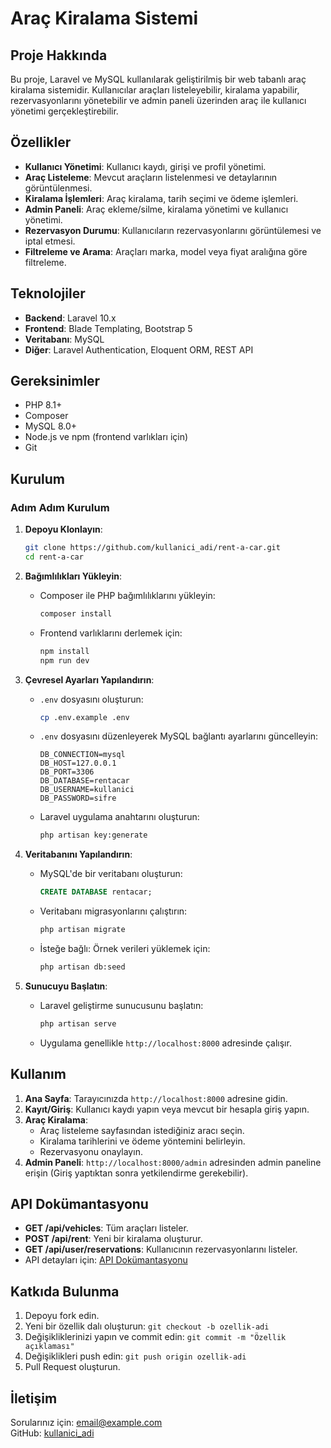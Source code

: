 # Araç Kiralama Sistemi

## Proje Hakkında
Bu proje, Laravel ve MySQL kullanılarak geliştirilmiş bir web tabanlı araç kiralama sistemidir. Kullanıcılar araçları listeleyebilir, kiralama yapabilir, rezervasyonlarını yönetebilir ve admin paneli üzerinden araç ile kullanıcı yönetimi gerçekleştirebilir.

## Özellikler
- **Kullanıcı Yönetimi**: Kullanıcı kaydı, girişi ve profil yönetimi.
- **Araç Listeleme**: Mevcut araçların listelenmesi ve detaylarının görüntülenmesi.
- **Kiralama İşlemleri**: Araç kiralama, tarih seçimi ve ödeme işlemleri.
- **Admin Paneli**: Araç ekleme/silme, kiralama yönetimi ve kullanıcı yönetimi.
- **Rezervasyon Durumu**: Kullanıcıların rezervasyonlarını görüntülemesi ve iptal etmesi.
- **Filtreleme ve Arama**: Araçları marka, model veya fiyat aralığına göre filtreleme.

## Teknolojiler
- **Backend**: Laravel 10.x
- **Frontend**: Blade Templating, Bootstrap 5
- **Veritabanı**: MySQL
- **Diğer**: Laravel Authentication, Eloquent ORM, REST API

## Gereksinimler
- PHP 8.1+
- Composer
- MySQL 8.0+
- Node.js ve npm (frontend varlıkları için)
- Git

## Kurulum

### Adım Adım Kurulum
1. **Depoyu Klonlayın**:
   ```bash
   git clone https://github.com/kullanici_adi/rent-a-car.git
   cd rent-a-car
   ```

2. **Bağımlılıkları Yükleyin**:
   - Composer ile PHP bağımlılıklarını yükleyin:
     ```bash
     composer install
     ```
   - Frontend varlıklarını derlemek için:
     ```bash
     npm install
     npm run dev
     ```

3. **Çevresel Ayarları Yapılandırın**:
   - `.env` dosyasını oluşturun:
     ```bash
     cp .env.example .env
     ```
   - `.env` dosyasını düzenleyerek MySQL bağlantı ayarlarını güncelleyin:
     ```env
     DB_CONNECTION=mysql
     DB_HOST=127.0.0.1
     DB_PORT=3306
     DB_DATABASE=rentacar
     DB_USERNAME=kullanici
     DB_PASSWORD=sifre
     ```
   - Laravel uygulama anahtarını oluşturun:
     ```bash
     php artisan key:generate
     ```

4. **Veritabanını Yapılandırın**:
   - MySQL'de bir veritabanı oluşturun:
     ```sql
     CREATE DATABASE rentacar;
     ```
   - Veritabanı migrasyonlarını çalıştırın:
     ```bash
     php artisan migrate
     ```
   - İsteğe bağlı: Örnek verileri yüklemek için:
     ```bash
     php artisan db:seed
     ```

5. **Sunucuyu Başlatın**:
   - Laravel geliştirme sunucusunu başlatın:
     ```bash
     php artisan serve
     ```
   - Uygulama genellikle `http://localhost:8000` adresinde çalışır.

## Kullanım
1. **Ana Sayfa**: Tarayıcınızda `http://localhost:8000` adresine gidin.
2. **Kayıt/Giriş**: Kullanıcı kaydı yapın veya mevcut bir hesapla giriş yapın.
3. **Araç Kiralama**:
   - Araç listeleme sayfasından istediğiniz aracı seçin.
   - Kiralama tarihlerini ve ödeme yöntemini belirleyin.
   - Rezervasyonu onaylayın.
4. **Admin Paneli**: `http://localhost:8000/admin` adresinden admin paneline erişin (Giriş yaptıktan sonra yetkilendirme gerekebilir).

## API Dokümantasyonu
- **GET /api/vehicles**: Tüm araçları listeler.
- **POST /api/rent**: Yeni bir kiralama oluşturur.
- **GET /api/user/reservations**: Kullanıcının rezervasyonlarını listeler.
- API detayları için: [API Dokümantasyonu](docs/api.md)

## Katkıda Bulunma
1. Depoyu fork edin.
2. Yeni bir özellik dalı oluşturun: `git checkout -b ozellik-adi`
3. Değişikliklerinizi yapın ve commit edin: `git commit -m "Özellik açıklaması"`
4. Değişiklikleri push edin: `git push origin ozellik-adi`
5. Pull Request oluşturun.

## İletişim
Sorularınız için: [email@example.com](mailto:email@example.com)  
GitHub: [kullanici_adi](https://github.com/kullanici_adi)
